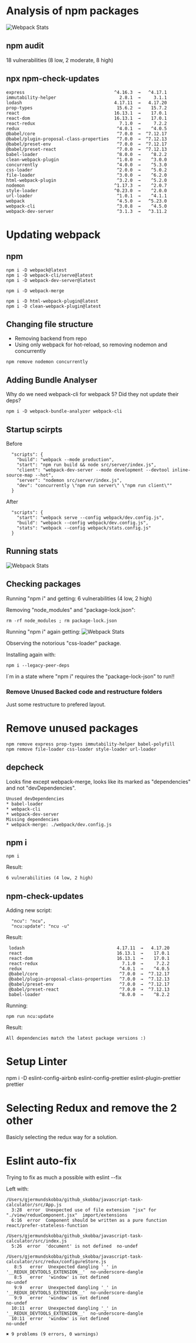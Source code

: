 # Analysis of npm packages
![Webpack Stats](./doc/node_modules.png)

## npm audit
18 vulnerabilities (8 low, 2 moderate, 8 high)

## npx npm-check-updates
```
express                                  ^4.16.3  →   ^4.17.1
immutability-helper                        2.8.1  →     3.1.1
lodash                                   4.17.11  →   4.17.20
prop-types                                15.6.2  →    15.7.2
react                                    16.13.1  →    17.0.1
react-dom                                16.13.1  →    17.0.1
react-redux                                7.1.0  →     7.2.2
redux                                     ^4.0.1  →    ^4.0.5
@babel/core                               ^7.0.0  →  ^7.12.17
@babel/plugin-proposal-class-properties   ^7.0.0  →  ^7.12.13
@babel/preset-env                         ^7.0.0  →  ^7.12.17
@babel/preset-react                       ^7.0.0  →  ^7.12.13
babel-loader                              ^8.0.0  →    ^8.2.2
clean-webpack-plugin                      ^1.0.0  →    ^3.0.0
concurrently                              ^4.0.0  →    ^5.3.0
css-loader                                ^2.0.0  →    ^5.0.2
file-loader                               ^3.0.0  →    ^6.2.0
html-webpack-plugin                       ^3.2.0  →    ^5.2.0
nodemon                                  ^1.17.3  →    ^2.0.7
style-loader                             ^0.23.0  →    ^2.0.0
url-loader                                ^1.0.1  →    ^4.1.1
webpack                                   ^4.5.0  →   ^5.23.0
webpack-cli                               ^3.0.8  →    ^4.5.0
webpack-dev-server                        ^3.1.3  →   ^3.11.2
```
# Updating webpack
## npm
```
npm i -D webpack@latest
npm i -D webpack-cli/serve@latest
npm i -D webpack-dev-server@latest

npm i -D webpack-merge

npm i -D html-webpack-plugin@latest
npm i -D clean-webpack-plugin@latest
```

## Changing file structure
* Removing backend from repo
* Using only webpack for hot-reload, so removing nodemon and concurrently
```
npm remove nodemon concurrently
```

## Adding Bundle Analyser
Why do we need webpack-cli for webpack 5? Did they not update their deps?

```
npm i -D webpack-bundle-analyzer webpack-cli
```

## Startup scirpts
Before
```
  "scripts": {
    "build": "webpack --mode production",
    "start": "npm run build && node src/server/index.js",
    "client": "webpack-dev-server --mode development --devtool inline-source-map --hot",
    "server": "nodemon src/server/index.js",
    "dev": "concurrently \"npm run server\" \"npm run client\""
  }
```

After
```
  "scripts": {
    "start": "webpack serve --config webpack/dev.config.js",
    "build": "webpack --config webpack/dev.config.js",
    "stats": "webpack --config webpack/stats.config.js"
  }
```

## Running stats
![Webpack Stats](./doc/webpack-stats-1.png)


## Checking packages
Running "npm i" and getting:
6 vulnerabilities (4 low, 2 high)

Removing "node_modules" and "package-lock.json":
```
rm -rf node_modules ; rm package-lock.json
```

Running "npm i" again getting:
![Webpack Stats](./doc/npm-install-1.png)

Observing the notorious "css-loader" package.

Installing again with:
```
npm i --legacy-peer-deps
```

I´m in a state where "npm i" requires the "package-lock-json" to run!!

### Remove Unused Backed code and restructure folders
Just some restructure to prefered layout.

# Remove unused packages
```
npm remove express prop-types immutability-helper babel-polyfill
npm remove file-loader css-loader style-loader url-loader
```

## depcheck
Looks fine except webpack-merge, looks like its marked as "dependencies" and not "devDependencies".
```
Unused devDependencies
* babel-loader
* webpack-cli
* webpack-dev-server
Missing dependencies
* webpack-merge: ./webpack/dev.config.js
```

## npm i
```
npm i
```

Result:
```
6 vulnerabilities (4 low, 2 high)
```

##  npm-check-updates
Adding new script:
```
  "ncu": "ncu",
  "ncu:update": "ncu -u"
```

Result:
```
 lodash                                   4.17.11  →   4.17.20     
 react                                    16.13.1  →    17.0.1     
 react-dom                                16.13.1  →    17.0.1     
 react-redux                                7.1.0  →     7.2.2     
 redux                                     ^4.0.1  →    ^4.0.5     
 @babel/core                               ^7.0.0  →  ^7.12.17     
 @babel/plugin-proposal-class-properties   ^7.0.0  →  ^7.12.13     
 @babel/preset-env                         ^7.0.0  →  ^7.12.17     
 @babel/preset-react                       ^7.0.0  →  ^7.12.13     
 babel-loader                              ^8.0.0  →    ^8.2.2 
```

Running:
```
npm run ncu:update
```

Result:
```
All dependencies match the latest package versions :)
```

# Setup Linter
npm i -D eslint-config-airbnb eslint-config-prettier eslint-plugin-prettier prettier

# Selecting Redux and remove the 2 other
Basicly selecting the redux way for a solution.

# Eslint auto-fix
Trying to fix as much a possible with eslint --fix

Left with:
```
/Users/gjermundskobba/github_skobba/javascript-task-calculator/src/App.js
  3:28  error  Unexpected use of file extension "jsx" for "./view/reduxComponent.jsx"  import/extensions
  6:16  error  Component should be written as a pure function                          react/prefer-stateless-function

/Users/gjermundskobba/github_skobba/javascript-task-calculator/src/index.js
  5:26  error  'document' is not defined  no-undef

/Users/gjermundskobba/github_skobba/javascript-task-calculator/src/redux/configureStore.js
   8:5   error  Unexpected dangling '_' in '__REDUX_DEVTOOLS_EXTENSION__'  no-underscore-dangle
   8:5   error  'window' is not defined                                    no-undef
   9:9   error  Unexpected dangling '_' in '__REDUX_DEVTOOLS_EXTENSION__'  no-underscore-dangle
   9:9   error  'window' is not defined                                    no-undef
  10:11  error  Unexpected dangling '_' in '__REDUX_DEVTOOLS_EXTENSION__'  no-underscore-dangle
  10:11  error  'window' is not defined                                    no-undef

✖ 9 problems (9 errors, 0 warnings)
```

